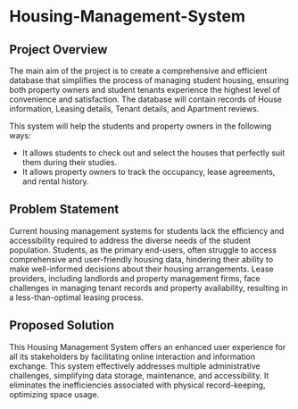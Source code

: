 # Housing-Management-System

## Project Overview
The main aim of the project is to create a comprehensive and efficient database that simplifies the process of managing student housing, ensuring both property owners and student tenants experience the highest level of convenience and satisfaction. The database will contain records of House information, Leasing details, Tenant details, and Apartment reviews.

This system will help the students and property owners in the following ways:  
- It allows students to check out and select the houses that perfectly suit them during their studies.  
- It allows property owners to track the occupancy, lease agreements, and rental history.

## Problem Statement
Current housing management systems for students lack the efficiency and accessibility required to address the diverse needs of the student population. Students, as the primary end-users, often struggle to access comprehensive and user-friendly housing data, hindering their ability to make well-informed decisions about their housing arrangements. Lease providers, including landlords and property management firms, face challenges in managing tenant records and property availability, resulting in a less-than-optimal leasing process.

## Proposed Solution
This Housing Management System offers an enhanced user experience for all its stakeholders by facilitating online interaction and information exchange. This system effectively addresses multiple administrative challenges, simplifying data storage, maintenance, and accessibility. It eliminates the inefficiencies associated with physical record-keeping, optimizing space usage.